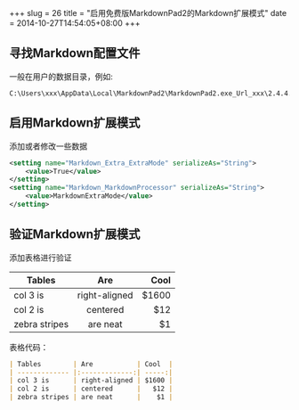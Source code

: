 +++
slug = 26
title = "启用免费版MarkdownPad2的Markdown扩展模式"
date = 2014-10-27T14:54:05+08:00
+++

## 寻找Markdown配置文件
一般在用户的数据目录，例如:

```
C:\Users\xxx\AppData\Local\MarkdownPad2\MarkdownPad2.exe_Url_xxx\2.4.4.40074\user.config
```

## 启用Markdown扩展模式
添加或者修改一些数据

```xml   
<setting name="Markdown_Extra_ExtraMode" serializeAs="String">
    <value>True</value>
</setting>
<setting name="Markdown_MarkdownProcessor" serializeAs="String">
    <value>MarkdownExtraMode</value>
</setting>
```

## 验证Markdown扩展模式
添加表格进行验证

| Tables        | Are           | Cool  |
| ------------- |:-------------:| -----:|
| col 3 is      | right-aligned | $1600 |
| col 2 is      | centered      |   $12 |
| zebra stripes | are neat      |    $1 |

表格代码：

```md
| Tables        | Are           | Cool  |
| ------------- |:-------------:| -----:|
| col 3 is      | right-aligned | $1600 |
| col 2 is      | centered      |   $12 |
| zebra stripes | are neat      |    $1 |
```